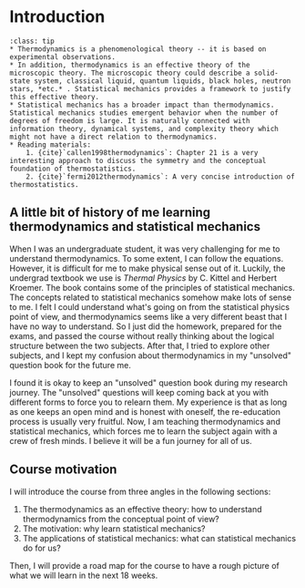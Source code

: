 # Introduction

```{admonition} Summary
:class: tip
* Thermodynamics is a phenomenological theory -- it is based on experimental observations.
* In addition, thermodynamics is an effective theory of the microscopic theory. The microscopic theory could describe a solid-state system, classical liquid, quantum liquids, black holes, neutron stars, *etc.* . Statistical mechanics provides a framework to justify this effective theory.
* Statistical mechanics has a broader impact than thermodynamics. Statistical mechanics studies emergent behavior when the number of degrees of freedom is large. It is naturally connected with information theory, dynamical systems, and complexity theory which might not have a direct relation to thermodynamics.
* Reading materials:
	1. {cite}`callen1998thermodynamics`: Chapter 21 is a very interesting approach to discuss the symmetry and the conceptual foundation of thermostatistics.
	2. {cite}`fermi2012thermodynamics`: A very concise introduction of thermostatistics.
```

## A little bit of history of me learning thermodynamics and statistical mechanics

When I was an undergraduate student, it was very challenging for me to understand thermodynamics. To some extent, I can follow the equations. However, it is difficult for me to make physical sense out of it. Luckily, the undergrad textbook we use is *Thermal Physics* by C. Kittel and Herbert Kroemer. The book contains some of the principles of statistical mechanics. The concepts related to statistical mechanics somehow make lots of sense to me. I felt I could understand what's going on from the statistical physics point of view, and thermodynamics seems like a very different beast that I have no way to understand. So I just did the homework, prepared for the exams, and passed the course without really thinking about the logical structure between the two subjects. After that, I tried to explore other subjects, and I kept my confusion about thermodynamics in my "unsolved" question book for the future me.

I found it is okay to keep an "unsolved" question book during my research journey. The "unsolved" questions will keep coming back at you with different forms to force you to relearn them. My experience is that as long as one keeps an open mind and is honest with oneself, the re-education process is usually very fruitful. Now, I am teaching thermodynamics and statistical mechanics, which forces me to learn the subject again with a crew of fresh minds. I believe it will be a fun journey for all of us.

## Course motivation

I will introduce the course from three angles in the following sections:

1. The thermodynamics as an effective theory: how to understand thermodynamics from the conceptual point of view?
2. The motivation: why learn statistical mechanics?
3. The applications of statistical mechanics: what can statistical mechanics do for us?

Then, I will provide a road map for the course to have a rough picture of what we will learn in the next 18 weeks.

